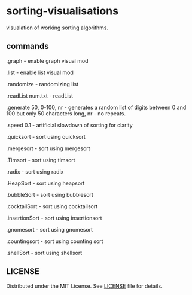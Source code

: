# sorting-visualisations
visualation of working sorting algorithms.

## commands 

.graph - enable graph visual mod

.list - enable list visual mod 

.randomize - randomizing list 

.readList num.txt - readList

.generate 50, 0-100, nr - generates a random list of digits between 0 and 100 but only 50 characters long, nr - no repeats.

.speed 0.1 - artificial slowdown of sorting for clarity

.quicksort - sort using quicksort

.mergesort - sort using mergesort

.Timsort - sort using timsort

.radix - sort using radix

.HeapSort - sort using heapsort

.bubbleSort - sort using bubblesort

.cocktailSort - sort using cocktailsort

.insertionSort - sort using insertionsort

.gnomesort - sort using gnomesort

.countingsort - sort using counting sort

.shellSort - sort using shellsort

## LICENSE

Distributed under the MIT License. See [LICENSE](LICENSE) file for details.
